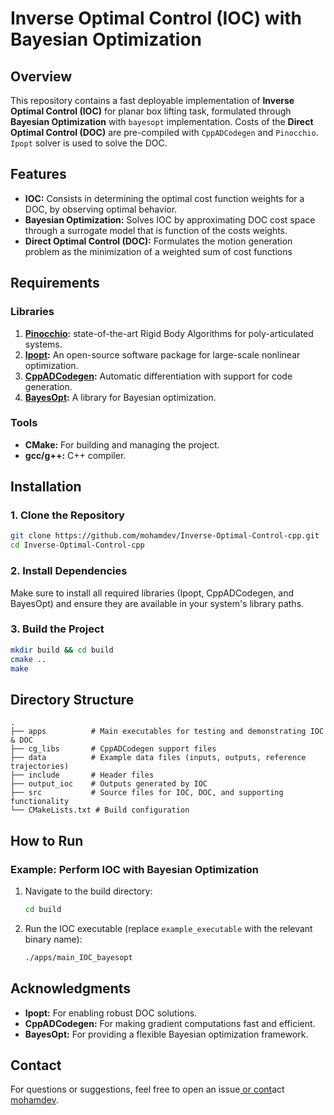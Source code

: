 # Inverse Optimal Control (IOC) with Bayesian Optimization

## Overview

This repository contains a fast deployable implementation of **Inverse Optimal Control (IOC)** for planar box lifting task, formulated through **Bayesian Optimization** with `bayesopt` implementation. Costs of the **Direct Optimal Control (DOC)** are pre-compiled with `CppADCodegen` and `Pinocchio`. `Ipopt` solver is used to solve the DOC.

## Features

- **IOC:** Consists in determining the optimal cost function weights for a DOC, by observing optimal behavior.
- **Bayesian Optimization:** Solves IOC by approximating DOC cost space through a surrogate model that is function of the costs weights.
- **Direct Optimal Control (DOC):** Formulates the motion generation problem as the minimization of a weighted sum of cost functions

## Requirements

### Libraries

1. **[Pinocchio](https://github.com/stack-of-tasks/pinocchio):** state-of-the-art Rigid Body Algorithms for poly-articulated systems.
2. **[Ipopt](https://coin-or.github.io/Ipopt/):** An open-source software package for large-scale nonlinear optimization.
4. **[CppADCodegen](https://github.com/joaoleal/CppADCodeGen):** Automatic differentiation with support for code generation.
5. **[BayesOpt](https://github.com/rmcantin/bayesopt):** A library for Bayesian optimization.

### Tools

- **CMake:** For building and managing the project.
- **gcc/g++:** C++ compiler.

## Installation

### 1. Clone the Repository

```bash
git clone https://github.com/mohamdev/Inverse-Optimal-Control-cpp.git
cd Inverse-Optimal-Control-cpp
```

### 2. Install Dependencies

Make sure to install all required libraries (Ipopt, CppADCodegen, and BayesOpt) and ensure they are available in your system's library paths.

### 3. Build the Project

```bash
mkdir build && cd build
cmake ..
make
```

## Directory Structure

```plaintext
.
├── apps          # Main executables for testing and demonstrating IOC & DOC
├── cg_libs       # CppADCodegen support files
├── data          # Example data files (inputs, outputs, reference trajectories)
├── include       # Header files
├── output_ioc    # Outputs generated by IOC
├── src           # Source files for IOC, DOC, and supporting functionality
└── CMakeLists.txt # Build configuration
```

## How to Run

### Example: Perform IOC with Bayesian Optimization

1. Navigate to the build directory:
   ```bash
   cd build
   ```
2. Run the IOC executable (replace `example_executable` with the relevant binary name):
   ```bash
   ./apps/main_IOC_bayesopt
   ```

## Acknowledgments

- **Ipopt:** For enabling robust DOC solutions.
- **CppADCodegen:** For making gradient computations fast and efficient.
- **BayesOpt:** For providing a flexible Bayesian optimization framework.

## Contact

For questions or suggestions, feel free to open an issue[ or cont](https://github.com/mohamdev)act [mohamdev](https://github.com/mohamdev).

